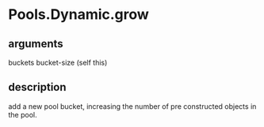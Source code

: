 # Pools.Dynamic.grow

## arguments

buckets bucket-size (self this)

## description

add a new pool bucket, increasing the number of pre constructed objects in the pool.